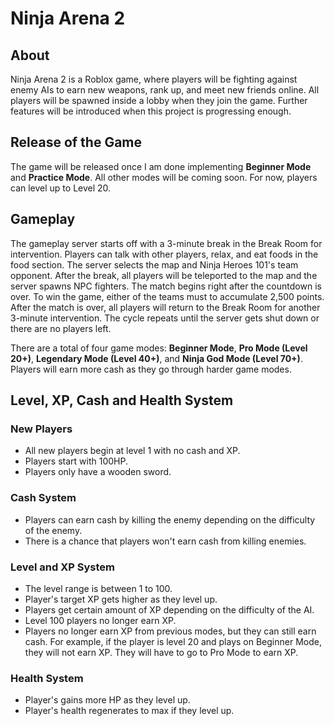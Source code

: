 # Ninja Arena 2

## About
Ninja Arena 2 is a Roblox game, where players will be fighting against enemy AIs to earn new weapons, rank up, and meet new friends online. All players will be spawned inside a lobby when they join the game. Further features will be introduced when this project is progressing enough.

## Release of the Game
The game will be released once I am done implementing **Beginner Mode** and **Practice Mode**. All other modes will be coming soon. For now, players can level up to Level 20.

## Gameplay
The gameplay server starts off with a 3-minute break in the Break Room for intervention. Players can talk with other players, relax, and eat foods in the food section. The server selects the map and Ninja Heroes 101's team opponent. After the break, all players will be teleported to the map and the server spawns NPC fighters. The match begins right after the countdown is over. To win the game, either of the teams must to accumulate 2,500 points. After the match is over, all players will return to the Break Room for another 3-minute intervention. The cycle repeats until the server gets shut down or there are no players left.

There are a total of four game modes: **Beginner Mode**, **Pro Mode (Level 20+)**, **Legendary Mode (Level 40+)**, and **Ninja God Mode (Level 70+)**. Players will earn more cash as they go through harder game modes. 

## Level, XP, Cash and Health System

### New Players
- All new players begin at level 1 with no cash and XP.
- Players start with 100HP.
- Players only have a wooden sword.

### Cash System
- Players can earn cash by killing the enemy depending on the difficulty of the enemy.
- There is a chance that players won't earn cash from killing enemies.

### Level and XP System
- The level range is between 1 to 100.
- Player's target XP gets higher as they level up.
- Players get certain amount of XP depending on the difficulty of the AI.
- Level 100 players no longer earn XP.
- Players no longer earn XP from previous modes, but they can still earn cash. For example, if the player is level 20 and plays on Beginner Mode, they will not earn XP. They will have to go to Pro Mode to earn XP.

### Health System
- Player's gains more HP as they level up.
- Player's health regenerates to max if they level up.
